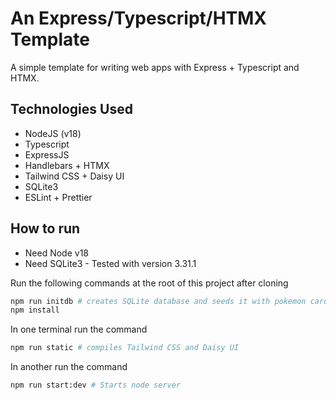 # An Express/Typescript/HTMX Template

A simple template for writing web apps with Express + Typescript and HTMX.

## Technologies Used

-   NodeJS (v18)
-   Typescript
-   ExpressJS
-   Handlebars + HTMX
-   Tailwind CSS + Daisy UI
-   SQLite3
-   ESLint + Prettier

## How to run

-   Need Node v18
-   Need SQLite3 - Tested with version 3.31.1

Run the following commands at the root of this project after cloning

```bash
npm run initdb # creates SQLite database and seeds it with pokemon cards
npm install
```

In one terminal run the command

```bash
npm run static # compiles Tailwind CSS and Daisy UI
```

In another run the command

```bash
npm run start:dev # Starts node server
```
